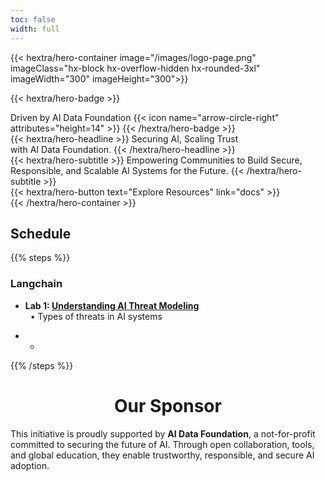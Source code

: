 ```yaml
---
toc: false
width: full
---
```


{{< hextra/hero-container image="/images/logo-page.png" 
 imageClass="hx-block hx-overflow-hidden hx-rounded-3xl"
 imageWidth="300" imageHeight="300">}}

{{< hextra/hero-badge >}}
  <div class="hx-w-2 hx-h-2 hx-rounded-full hx-bg-primary-400"></div>
  <span>Driven by AI Data Foundation</span>
  {{< icon name="arrow-circle-right" attributes="height=14" >}}
{{< /hextra/hero-badge >}}

<div class="hx-mt-6 hx-mb-6">
{{< hextra/hero-headline >}}
  Securing AI, Scaling Trust  &nbsp;<br class="sm:hx-block hx-hidden" />with AI Data Foundation.
{{< /hextra/hero-headline >}}
</div>

<div class="hx-mb-12">
{{< hextra/hero-subtitle >}}
  Empowering Communities to Build Secure, Responsible, and Scalable AI Systems for the Future.
{{< /hextra/hero-subtitle >}}
</div>

<div class="hx-mb-6">
{{< hextra/hero-button text="Explore Resources" link="docs" >}}
</div>

<div class="hx-mt-6"></div>
{{< /hextra/hero-container >}}


## Schedule

{{% steps %}}

### Langchain 

- **Lab 1: [Understanding AI Threat Modeling]()**  
&nbsp;&nbsp;• Types of threats in AI systems  

- *
  

{{% /steps %}}

<center> <h1> Our Sponsor </h1> </center>

This initiative is proudly supported by **AI Data Foundation**, a not-for-profit committed to securing the future of AI. Through open collaboration, tools, and global education, they enable trustworthy, responsible, and secure AI adoption.


